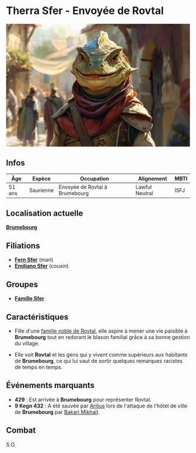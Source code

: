 # Therra Sfer - Envoyée de Rovtal

![Therra Sfer](../../../_images/envoyée.png)

## Infos 

| Âge | Espèce | Occupation | Alignement | MBTI |
| --- | ------ | ---------- | ---------- | ---- |
| 51 ans | Saurienne | Envoyée de Rovtal à Brumebourg | Lawful Neutral | ISFJ |

## Localisation actuelle
[**Brumebourg**](../../VILLES/Brumebourg.md)

## Filiations
* [**Fern Sfer**](./Fern_Sfer.md) (mari)
* [**Emiliano Sfer**](../DVOLSTI/Emiliano_Sfer.md) (cousin)

## Groupes 
* [**Famille Sfer**](../ROVTAL/GROUPES/Famille_Sfer.md)

## Caractéristiques
* Fille d'une [famille noble de Rovtal](../ROVTAL/GROUPES/Famille_Sfer.md),  elle aspire à mener une vie paisible à **Brumebourg** tout en redorant le blason familial grâce à sa bonne gestion du village.

* Elle voit **Rovtal** et les gens qui y vivent comme supérieurs aux habitants de **Brumebourg**, ce qui lui vaut de sortir quelques remarques racistes de temps en temps. 

## Événements marquants
* **429** : Est arrivée à **Brumebourg** pour représenter Rovtal.
* **9 Kegn 432** : A été sauvée par [Arilius](../Arilius.md) lors de l'attaque de l'hôtel de ville de **Brumebourg** par [Bakari Mikhaïl](../ENFANTS_DE_LA_RUE/Bakari_Mikhail.md).

## Combat
S.O.
